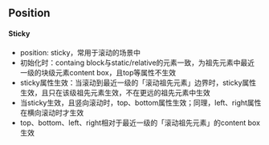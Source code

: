 ## Position
#### Sticky
- position: sticky，常用于滚动的场景中
- 初始化时：containg block与static/relative的元素一致，为祖先元素中最近一级的块级元素content box，且top等属性不生效
- sticky属性生效：当滚动到最近一级的「滚动祖先元素」边界时，sticky属性生效，且只在该级祖先元素生效，不在更远的祖先元素中生效
- 当sticky生效，且竖向滚动时，top、bottom属性生效；同理，left、right属性在横向滚动时才生效
- top、bottom、left、right相对于最近一级的「滚动祖先元素」的content box生效